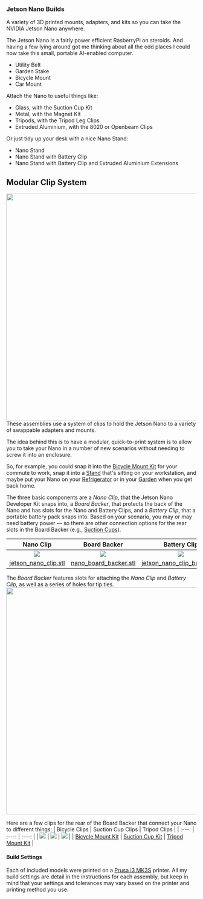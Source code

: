### Jetson Nano Builds
A variety of 3D printed mounts, adapters, and kits so you can take the NVIDIA Jetson Nano anywhere.

The Jetson Nano is a fairly power efficient RasberryPi on steroids. And having a few lying around got me thinking about all the odd places I could now take this small, portable AI-enabled computer.

- Utility Belt
- Garden Stake
- Bicycle Mount
- Car Mount

Attach the Nano to useful things like:
- Glass, with the Suction Cup Kit
- Metal, with the Magnet Kit
- Tripods, with the Tripod Leg Clips
- Extruded Aluminium, with the 8020 or Openbeam Clips

Or just tidy up your desk with a nice Nano Stand:

- Nano Stand
- Nano Stand with Battery Clip
- Nano Stand with Battery Clip and Extruded Aluminium Extensions

## Modular Clip System
<img src="https://github.com/madelinegannon/jetson-nano-builds/blob/master/images/jetson_nano_assembly.gif" width="600" align=right>

These assemblies use a system of clips to hold the Jetson Nano to a variety of swappable adapters and mounts. 

The idea behind this is to have a modular, quick-to-print system is to allow you to take your Nano in a number of new scenarios without needing to screw it into an enclosure. 

So, for example, you could snap it into the [Bicycle Mount Kit](https://github.com/madelinegannon/jetson-nano-builds/tree/master/bicycle-mount) for your commute to work, snap it into a [Stand](https://github.com/madelinegannon/jetson-nano-builds/tree/master/stands) that's sitting on your workstation, and maybe put your Nano on your [Refrigerator](https://github.com/madelinegannon/jetson-nano-builds/tree/master/magnetic-mount) or in your [Garden](https://github.com/madelinegannon/jetson-nano-builds/tree/master/garden-stake) when you get back home.  

The three basic components are a _Nano Clip_, that the Jetson Nano Developer Kit snaps into, a _Board Backer_, that protects the back of the Nano and has slots for the Nano and Battery Clips, and a _Battery Clip_, that a portable battery pack snaps into. Based on your scenario, you may or may need battery power — so there are other connection options for the rear slots in the Board Backer (e.g., [Suction Cups](https://github.com/madelinegannon/jetson-nano-builds/tree/master/suction-cup-mount)).

| Nano Clip | Board Backer | Battery Clip |
| :---: | :---: | :---: |
| ![](https://github.com/madelinegannon/jetson-nano-builds/blob/master/images/jetson_nano_clip_dimensions.png) | ![](https://github.com/madelinegannon/jetson-nano-builds/blob/master/images/jetson_nano_board_backer_dimensions.png) | ![](https://github.com/madelinegannon/jetson-nano-builds/blob/master/images/jetson_nano_clip_battery_dimensions.png) |
| [jetson_nano_clip.stl](https://github.com/madelinegannon/jetson-nano-builds/blob/master/suction-cup-mount/jetson_nano_clip.stl) | [nano_board_backer.stl](https://github.com/madelinegannon/jetson-nano-builds/blob/master/suction-cup-mount/jetson_nano_board.stl) | [jetson_nano_clip_battery.stl](https://github.com/madelinegannon/jetson-nano-builds/blob/master/magnetic-mount/jetson_nano_clip_battery.stl) |

The _Board Backer_ features slots for attaching the _Nano Clip_ and _Battery Clip_, as well as a series of holes for tip ties.
<img src="https://github.com/madelinegannon/jetson-nano-builds/blob/master/images/jetson_nano_board_backer_details.png" width="600" align=center>


Here are a few clips for the rear of the Board Backer that connect your Nano to different things:
| Bicycle Clips | Suction Cup Clips | Tripod Clips |
| :---: | :---: | :---: |
| ![](https://github.com/madelinegannon/jetson-nano-builds/blob/master/images/jetson_nano_clip_bicycle.png) | ![](https://github.com/madelinegannon/jetson-nano-builds/blob/master/images/jetson_nano_clip_suction-cup.png) | ![](https://github.com/madelinegannon/jetson-nano-builds/blob/master/images/jetson_nano_clips_tripod.png) |
| [Bicycle Mount Kit](https://github.com/madelinegannon/jetson-nano-builds/blob/master/bicycle-mount/) | [Suction Cup Kit](https://github.com/madelinegannon/jetson-nano-builds/blob/master/suction-cup-mount/) | [Tripod Mount Kit](https://github.com/madelinegannon/jetson-nano-builds/blob/master/tripod-mount/) |


#### Build Settings
Each of included models were printed on a [Prusa i3 MK3S](https://www.prusa3d.com/original-prusa-i3-mk3/) printer. All my build settings are detail in the instructions for each assembly, but keep in mind that your settings and tolerances may vary based on the printer and printing method you use.
